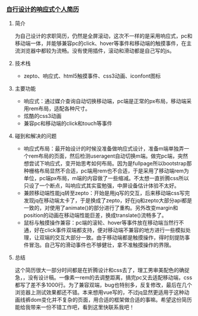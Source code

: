 <a href="http://win5do.cc" target="_blank"><h3 id="readme">自行设计的响应式个人简历</h3></a>

1. 简介

    为自己设计的求职简历，仍然是全屏滚动，这次不一样的是采用响应式，pc和移动端一体，并能够兼容pc的click、hover等事件和移动端的触摸事件，在主流浏览器中都较为流畅。没有使用插件，滚动和滑动都是自己写的js。

2. 技术栈

    - zepto、响应式、html5触摸事件、css3动画、iconfont图标

3. 主要功能
    - 响应式：通过媒介查询自动切换移动端，pc端是正常的px布局，移动端采用rem布局，适配各种尺寸。
    - 炫酷的css3动画
    - 兼容pc和移动端的click和touch等事件

4. 碰到和解决的问题
    - 响应式布局：最开始设计的时候没准备做响应式设计，准备m端单独弄一个rem布局的页面，然后检测useragent自动切换m端。做完pc端，突然想尝试下响应式，变开始思考如何布局。因为是fullpage所以bootstrap那种栅格布局显然不合适，pc端用rem也不合适，于是采用了移动端rem为单位，pc端px布局，m端的内容做了一些缩减。不太想一直折腾css所以只设了一个断点，叫响应式其实蛮勉强，中屏设备估计体验不太好。
    - 兼顾移动端性能jq转至zepto：开始是用jq写的交互，后来移动端css写完发现jq在移动端太卡了，于是换成了zepto，好在jq和zepto大部分api都是一致的，对使用了animate()的部分进行了重构。另外改变margin和position的动画在移动端性能巨差，换成translate()流畅多了。
    - 鼠标与触摸操作兼容：pc端的滚轮、hover等事件放在移动端当然行不通，好在click事件双端都支持，便对移动端不兼容的地方进行一些模拟处理，让双端的交互大部分一致。由于移动端都是触摸操作，得时刻提防事件冒泡。自己写的滑动事件也不够健壮，拿不准触摸操作的界限。
    
5. 总结

    这个简历很大一部分时间都是在折腾设计和css去了，理工男审美配色的确捉急，，没有设计稿。一像素一rem的去调整距离，搞完pc又去适配移动端，css都写了差不多1000行。为了兼容双端，bug也特别多，反复修改，最后在几个浏览器上测试效果都还不错。本来想用vue写的，不过jq显然更适用于这种动画线裤dom变化并不复杂的页面，用合适的框架做合适的事嘛。希望这份简历能给我带来一份不错工作吧，看到这里快联系我吧！